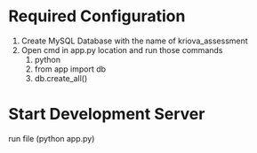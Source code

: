 # Required Configuration
1) Create MySQL Database with the name of kriova_assessment
2) Open cmd in app.py location and run those commands
    1. python
    2. from app import db
    3. db.create_all()

# Start Development Server
run file (python app.py)
